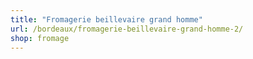 ```yaml
---
title: "Fromagerie beillevaire grand homme"
url: /bordeaux/fromagerie-beillevaire-grand-homme-2/
shop: fromage
---
```

